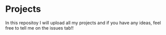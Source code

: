 # Projects
In this repositoy I will upload all my projects and 
if you have any ideas, feel free to tell me on the issues tab!!
